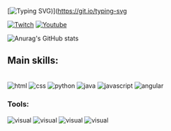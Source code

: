 
[![Typing SVG](https://readme-typing-svg.demolab.com?font=Fira+Code&pause=1000&color=15F721&width=435&lines=HELLO%2C+MY+NAME+IS+Pablo+Guedes;I'm+18+years+old;I+from+Brasil%2C+SP;Be+Welcome!+%3A))](https://git.io/typing-svg

[![Twitch](https://img.shields.io/badge/Twitch-9146FF?style=for-the-badge&logo=twitch&logoColor=white)](https://www.twitch.tv/guedszx_rp)
[![Youtube](https://img.shields.io/badge/YouTube-FF0000?style=for-the-badge&logo=youtube&logoColor=white)](https://www.youtube.com/@guedesff5222)

![Anurag's GitHub stats](https://github-readme-stats.vercel.app/api?username=pabloguedess&show_icons=true&theme=dark)

## Main skills:

<div style="display: inline_block"><br/>
   <img align="center" alt="html" src="https://img.shields.io/badge/HTML-239120?style=for-the-badge&logo=html5&logoColor=white"/>
   <img align="center" alt="css" src="https://img.shields.io/badge/CSS-239120?&style=for-the-badge&logo=css3&logoColor=white"/>
   <img align="center" alt="python" src="https://img.shields.io/badge/Python-14354C?style=for-the-badge&logo=python&logoColor=white"/>
   <img align="center" alt="java" src="https://img.shields.io/badge/Java-ED8B00?style=for-the-badge&logo=openjdk&logoColor=white"/>
   <img align="center" alt="javascript" src="https://img.shields.io/badge/JavaScript-F7DF1E?style=for-the-badge&logo=JavaScript&logoColor=white"/>
   <img align="center" alt="angular" src="https://img.shields.io/badge/Angular-DD0031?style=for-the-badge&logo=angular&logoColor=white"/>
</div>

### Tools:

<div>
<img align="center" alt="visual" src="https://camo.githubusercontent.com/6f670547c334befe4d0acbd55e1e4ec57ff10b0c0f2ac1db30bde64b0811c98f/68747470733a2f2f696d672e736869656c64732e696f2f62616467652f2d56697375616c25323053747564696f253230436f64652d3044313131373f7374796c653d666f722d7468652d6261646765266c6f676f3d56697375616c2d53747564696f2d436f6465266c6162656c436f6c6f723d304431313137"/>
<img align="center" alt="visual" src="https://camo.githubusercontent.com/a56a3be3a3edd58a81a6981fb5dbb49612f3921d5fb6a0fd3c80edd59f958db6/68747470733a2f2f696d672e736869656c64732e696f2f62616467652f2d4769744875622d3044313131373f7374796c653d666f722d7468652d6261646765266c6f676f3d476974487562266c6162656c436f6c6f723d304431313137"/>
<img align="center" alt="visual" src="https://camo.githubusercontent.com/e66a88fe7ad92ec6999016d55691ff6bfa19b1c9537e159e5f5435c7212bd085/68747470733a2f2f696d672e736869656c64732e696f2f62616467652f2d57696e646f77732d3044313131373f7374796c653d666f722d7468652d6261646765266c6f676f3d57696e646f7773266c6162656c436f6c6f723d304431313137"/>
<img align="center" alt="visual" src="https://camo.githubusercontent.com/dff7648b5aa2cc044e51771985fb1f757b66822ed0bf396d7d81fc7bf0021454/68747470733a2f2f696d672e736869656c64732e696f2f62616467652f2d4d6963726f736f66745f4f66666963652d3044313131373f7374796c653d666f722d7468652d6261646765266c6f676f3d4d6963726f736f66742d4f6666696365266c6162656c436f6c6f723d304431313137"/>
</div>
